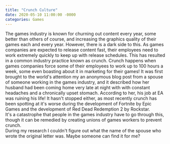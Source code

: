 ```yaml
---
title: "Crunch Culture"
date: 2020-05-10 11:00:00 -0000
categories: Games
---
```

The games industry is known for churning out content every year, some better than others of course, and increasing the graphics quality 
of their games each and every year. However, there is a dark side to this. As games companies are expected to release content fast, their 
employees need to work extremely quickly to keep up with release schedules. This has resulted in a common industry practice known as 
crunch. Crunch happens when games companies force some of their employees to work up to 100 hours a week, some even boasting about it 
in marketing for their games! It was first brought to the world's attention my an anonymous blog post from a spouse of someone working in the games industry, 
and it described how her husband had been coming home very late at night with with constant headaches and a chronically upset stomach. According 
to her, his job at EA was ruining his life! It hasn't stopped either, as most recently crunch has been spotting at it's worse during the development 
of Fortnite by Epic Games and the development of Red Dead Redemption 2 by Rockstar.  
It's a catastrophe that people in the games industry have to go through this, though it can be remedied by creating unions of games workers 
to prevent crunch.  
During my research I couldn't figure out what the name of the spouse who wrote the original letter was. Maybe someone can find it for me?
